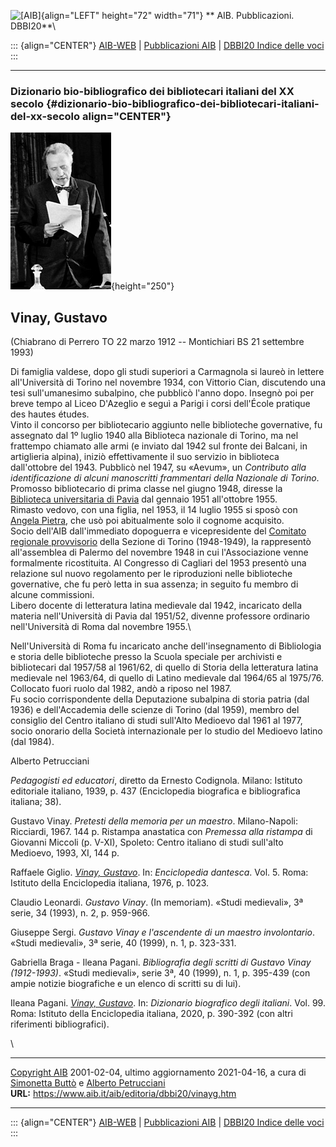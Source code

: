 ![\[AIB\]](/aib/wi/aibv72.gif){align="LEFT" height="72" width="71"}
** AIB. Pubblicazioni. DBBI20**\

::: {align="CENTER"}
[AIB-WEB](/) \| [Pubblicazioni AIB](/pubblicazioni/) \| [DBBI20 Indice
delle voci](dbbi20.htm)
:::

------------------------------------------------------------------------

### Dizionario bio-bibliografico dei bibliotecari italiani del XX secolo {#dizionario-bio-bibliografico-dei-bibliotecari-italiani-del-xx-secolo align="CENTER"}

![\[Ritratto\]](vinayg.jpg){height="250"}

## Vinay, Gustavo

(Chiabrano di Perrero TO 22 marzo 1912 -- Montichiari BS 21 settembre
1993)

Di famiglia valdese, dopo gli studi superiori a Carmagnola si laureò in
lettere all\'Università di Torino nel novembre 1934, con Vittorio Cian,
discutendo una tesi sull\'umanesimo subalpino, che pubblicò l\'anno
dopo. Insegnò poi per breve tempo al Liceo D\'Azeglio e seguì a Parigi i
corsi dell\'École pratique des hautes études.\
Vinto il concorso per bibliotecario aggiunto nelle biblioteche
governative, fu assegnato dal 1º luglio 1940 alla Biblioteca nazionale
di Torino, ma nel frattempo chiamato alle armi (e inviato dal 1942 sul
fronte dei Balcani, in artiglieria alpina), iniziò effettivamente il suo
servizio in biblioteca dall\'ottobre del 1943. Pubblicò nel 1947, su
«Aevum», un *Contributo alla identificazione di alcuni manoscritti
frammentari della Nazionale di Torino*.\
Promosso bibliotecario di prima classe nel giugno 1948, diresse la
[Biblioteca universitaria di Pavia](/aib/stor/teche/pv-uni.htm) dal
gennaio 1951 all\'ottobre 1955.\
Rimasto vedovo, con una figlia, nel 1953, il 14 luglio 1955 si sposò con
[Angela Pietra](vinay.htm), che usò poi abitualmente solo il cognome
acquisito.\
Socio dell\'AIB dall\'immediato dopoguerra e vicepresidente del
[Comitato regionale provvisorio](/aib/stor/sezioni/pmn.htm) della
Sezione di Torino (1948-1949), la rappresentò all\'assemblea di Palermo
del novembre 1948 in cui l\'Associazione venne formalmente ricostituita.
Al Congresso di Cagliari del 1953 presentò una relazione sul nuovo
regolamento per le riproduzioni nelle biblioteche governative, che fu
però letta in sua assenza; in seguito fu membro di alcune commissioni.\
Libero docente di letteratura latina medievale dal 1942, incaricato
della materia nell\'Università di Pavia dal 1951/52, divenne professore
ordinario nell\'Università di Roma dal novembre 1955.\

Nell\'Università di Roma fu incaricato anche dell\'insegnamento di
Bibliologia e storia delle biblioteche presso la Scuola speciale per
archivisti e bibliotecari dal 1957/58 al 1961/62, di quello di Storia
della letteratura latina medievale nel 1963/64, di quello di Latino
medievale dal 1964/65 al 1975/76. Collocato fuori ruolo dal 1982, andò a
riposo nel 1987.\
Fu socio corrispondente della Deputazione subalpina di storia patria
(dal 1936) e dell\'Accademia delle scienze di Torino (dal 1959), membro
del consiglio del Centro italiano di studi sull\'Alto Medioevo dal 1961
al 1977, socio onorario della Società internazionale per lo studio del
Medioevo latino (dal 1984).

Alberto Petrucciani

*Pedagogisti ed educatori*, diretto da Ernesto Codignola. Milano:
Istituto editoriale italiano, 1939, p. 437 (Enciclopedia biografica e
bibliografica italiana; 38).

Gustavo Vinay. *Pretesti della memoria per un maestro*. Milano-Napoli:
Ricciardi, 1967. 144 p. Ristampa anastatica con *Premessa alla ristampa*
di Giovanni Miccoli (p. V-XI), Spoleto: Centro italiano di studi
sull\'alto Medioevo, 1993, XI, 144 p.

Raffaele Giglio. *[Vinay,
Gustavo](http://www.treccani.it/enciclopedia/gustavo-vinay_%28Enciclopedia-Dantesca%29/)*.
In: *Enciclopedia dantesca*. Vol. 5. Roma: Istituto della Enciclopedia
italiana, 1976, p. 1023.

Claudio Leonardi. *Gustavo Vinay*. (In memoriam). «Studi medievali», 3ª
serie, 34 (1993), n. 2, p. 959-966.

Giuseppe Sergi. *Gustavo Vinay e l\'ascendente di un maestro
involontario*. «Studi medievali», 3ª serie, 40 (1999), n. 1, p. 323-331.

Gabriella Braga - Ileana Pagani. *Bibliografia degli scritti di Gustavo
Vinay (1912-1993)*. «Studi medievali», serie 3ª, 40 (1999), n. 1, p.
395-439 (con ampie notizie biografiche e un elenco di scritti su di
lui).

Ileana Pagani. *[Vinay,
Gustavo](https://www.treccani.it/enciclopedia/gustavo-vinay_%28Dizionario-Biografico%29/)*.
In: *Dizionario biografico degli italiani*. Vol. 99. Roma: Istituto
della Enciclopedia italiana, 2020, p. 390-392 (con altri riferimenti
bibliografici).

\

------------------------------------------------------------------------

[Copyright AIB](/su-questo-sito/dichiarazione-di-copyright-aib-web/)
2001-02-04, ultimo aggiornamento 2021-04-16, a cura di [Simonetta
Buttò](/aib/redazione3.htm) e [Alberto
Petrucciani](/su-questo-sito/redazione-aib-web/)\
**URL:** https://www.aib.it/aib/editoria/dbbi20/vinayg.htm

------------------------------------------------------------------------

::: {align="CENTER"}
[AIB-WEB](/) \| [Pubblicazioni AIB](/pubblicazioni/) \| [DBBI20 Indice
delle voci](dbbi20.htm)
:::

